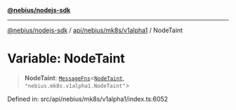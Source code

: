[**@nebius/nodejs-sdk**](../../../../../README.md)

---

[@nebius/nodejs-sdk](../../../../../README.md) / [api/nebius/mk8s/v1alpha1](../README.md) / NodeTaint

# Variable: NodeTaint

> **NodeTaint**: [`MessageFns`](../../../../../runtime/protos/core/interfaces/MessageFns.md)\<[`NodeTaint`](../interfaces/NodeTaint.md), `"nebius.mk8s.v1alpha1.NodeTaint"`\>

Defined in: src/api/nebius/mk8s/v1alpha1/index.ts:6052
